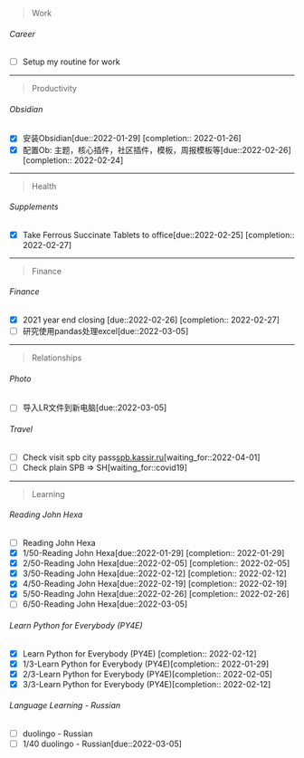 > Work
###### Career
- [ ] Setup my routine for work
---
> Productivity
###### Obsidian
- [x] 安装Obsidian[due::2022-01-29] [completion:: 2022-01-26]
- [x] 配置Ob: 主题，核心插件，社区插件，模板，周报模板等[due::2022-02-26] [completion:: 2022-02-24]
---
> Health
###### Supplements
- [x] Take Ferrous Succinate Tablets to office[due::2022-02-25] [completion:: 2022-02-27]
---
> Finance
###### Finance
- [x] 2021 year end closing [due::2022-02-26] [completion:: 2022-02-27]
- [ ] 研究使用pandas处理excel[due::2022-03-05]
---
> Relationships
###### Photo
- [ ] 导入LR文件到新电脑[due::2022-03-05]
###### Travel
- [ ] Check visit spb city pass[spb.kassir.ru](https://spb.kassir.ru/pages/visit-spb-en)[waiting_for::2022-04-01]
- [ ] Check plain SPB => SH[waiting_for::covid19]
---
> Learning
###### Reading John Hexa
- [ ] Reading John Hexa
- [x] 1/50-Reading John Hexa[due::2022-01-29] [completion:: 2022-01-29]
- [x] 2/50-Reading John Hexa[due::2022-02-05] [completion:: 2022-02-05]
- [x] 3/50-Reading John Hexa[due::2022-02-12] [completion:: 2022-02-12]
- [x] 4/50-Reading John Hexa[due::2022-02-19] [completion:: 2022-02-19]
- [x] 5/50-Reading John Hexa[due::2022-02-26] [completion:: 2022-02-26]
- [ ] 6/50-Reading John Hexa[due::2022-03-05]
###### Learn Python for Everybody (PY4E)
-  [x] Learn Python for Everybody (PY4E) [completion:: 2022-02-12]
- [x] 1/3-Learn Python for Everybody (PY4E)[completion:: 2022-01-29]
- [x] 2/3-Learn Python for Everybody (PY4E)[completion:: 2022-02-05]
- [x] 3/3-Learn Python for Everybody (PY4E)[completion:: 2022-02-12]
###### Language Learning - Russian
- [ ] duolingo - Russian
- [ ] 1/40 duolingo - Russian[due::2022-03-05]